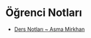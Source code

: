 # Öğrenci Notları

<!--Index-->

- [Ders Notları ~ Asma Mirkhan](./%C3%96%C4%9Frenci%20Notlar%C4%B1/Ders%20Notlar%C4%B1%20~%20Asma%20Mirkhan.pdf)

<!--Index-->
